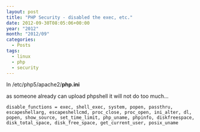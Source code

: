 ```yaml
---
layout: post
title: "PHP Security - disabled the exec, etc."
date: 2012-09-30T08:05:06+00:00
year: "2012"
month: "2012/09"
categories:
  - Posts
tags:
  - linux
  - php
  - security
---
```


In /etc/php5/apache2/**php.ini**

as someone already can upload phpshell it will not do too much&#8230;

```
disable_functions = exec, shell_exec, system, popen, passthru, escapeshellarg, escapeshellcmd, proc_close, proc_open, ini_alter, dl, popen, show_source, set_time_limit, php_uname, phpinfo, diskfreespace, disk_total_space, disk_free_space, get_current_user, posix_uname
```

&nbsp;

